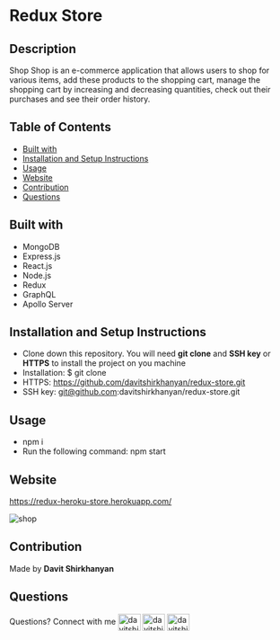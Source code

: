 # Redux Store

## Description

Shop Shop is an e-commerce application that allows users to shop for various items, add these products to the shopping cart, manage the shopping cart by increasing and decreasing quantities, check out their purchases and see their order history.

## Table of Contents

- [Built with](#built-with)
- [Installation and Setup Instructions](#installation-and-setup-instructions)
- [Usage](#usage)
- [Website](#website)
- [Contribution](#contribution)
- [Questions](#questions)

## Built with

* MongoDB
* Express.js
* React.js
* Node.js
* Redux
* GraphQL
* Apollo Server


## Installation and Setup Instructions

* Clone down this repository. You will need **git clone** and **SSH key** or **HTTPS** to install the project on you machine
* Installation: $ git clone 
* HTTPS: https://github.com/davitshirkhanyan/redux-store.git
* SSH key: git@github.com:davitshirkhanyan/redux-store.git

## Usage

* npm i
* Run the following command: npm start

## Website

https://redux-heroku-store.herokuapp.com/

![shop](https://user-images.githubusercontent.com/74809116/118442630-adfc9900-b69f-11eb-9168-4e28f61daedf.PNG)

## Contribution
Made by **Davit Shirkhanyan**

## Questions

Questions? Connect with me <a href="mailto:davit.shirkhanyan@gmail.com" target="_blank"><img align="center" src="https://cdn.jsdelivr.net/npm/simple-icons@3.0.1/icons/gmail.svg" alt="davitshirkhanyan" height="30" width="40" /></a>
<a href="https://github.com/davitshirkhanyan" target="_blank"><img align="center" src="https://cdn.jsdelivr.net/npm/simple-icons@3.0.1/icons/github.svg" alt="davitshirkhanyan" height="30" width="40" /></a>
<a href="https://www.linkedin.com/in/davit-shirkhanyan-9255b3161/" target="_blank"><img align="center" src="https://cdn.jsdelivr.net/npm/simple-icons@3.0.1/icons/linkedin.svg" alt="davitshirkhanyan" height="30" width="40" /></a>
